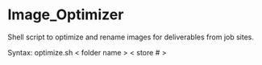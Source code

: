 # Image_Optimizer
Shell script to optimize and rename images for deliverables from job sites.

Syntax:
optimize.sh < folder name > < store # >
